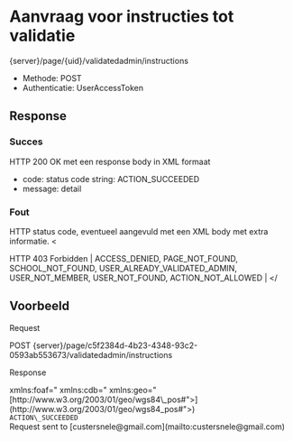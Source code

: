 ---
---

# Aanvraag voor instructies tot validatie

  {server}/page/{uid}/validatedadmin/instructions

* Methode: POST
* Authenticatie: UserAccessToken

## Response

### Succes

HTTP 200 OK met een response body in XML formaat


* code: status code string: ACTION\_SUCCEEDED
* message: detail

### Fout

HTTP status code, eventueel aangevuld met een XML body met extra informatie. <

HTTP 403 Forbidden |   ACCESS\_DENIED, PAGE\_NOT\_FOUND, SCHOOL\_NOT\_FOUND, USER\_ALREADY\_VALIDATED\_ADMIN, USER\_NOT\_MEMBER, USER\_NOT\_FOUND, ACTION\_NOT\_ALLOWED | </tbody></


## Voorbeeld

Request

  POST {server}/page/c5f2384d-4b23-4348-93c2-0593ab553673/validatedadmin/instructions

Response

  <?xml version="1.0" encoding="UTF-8" standalone="yes"?><div> <response xmlns:rdf="<http://www.w3.org/1999/02/22-rdf-syntax-ns"> xmlns:foaf="<http://xmlns.com/foaf/0.1/"> xmlns:cdb="<http://www.cultuurdatabank.com/XMLSchema/CdbXSD/3.1/FINAL"> xmlns:geo="[http://www.w3.org/2003/01/geo/wgs84\_pos#">](http://www.w3.org/2003/01/geo/wgs84_pos#">)<div> <code>ACTION\_SUCCEEDED</code><div> <message>Request sent to [custersnele@gmail.com](mailto:custersnele@gmail.com)</message><div> </response>
